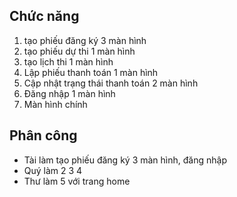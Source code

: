 ## Chức năng

1. tạo phiếu đăng ký 3 màn hình
2. tạo phiếu dự thi 1 màn hình
3. tạo lịch thi 1 màn hình
4. Lập phiếu thanh toán 1 màn hình
5. Cập nhật trạng thái thanh toán 2 màn hình
6. Đăng nhập 1 màn hình
7. Màn hình chính

## Phân công

- Tài làm tạo phiếu đăng ký 3 màn hình, đăng nhập
- Quý làm 2 3 4
- Thư làm 5 với trang home
